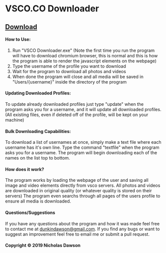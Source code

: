 # VSCO.CO Downloader

## [Download](https://github.com/NicholasDawson/VSCO-Downloader/raw/master/VSCO%20Downloader.exe "Download")

#### How to Use:
1. Run "VSCO Downloader.exe"
(Note the first time you run the program will have to download chromium browser, this is normal and this is how the program is able to render the javascript elements on the webpage)
2. Type the username of the profile you want to download
3. Wait for the program to download all photos and videos
4. When done the program will close and all media will be saved in "Users/{username}" inside the directory of the program

#### Updating Downloaded Profiles:
To update already downloaded profiles just type "update" when the program asks you for a username, and it will update all downloaded profiles. (All existing files, even if deleted off of the profile, will be kept on your machine)

#### Bulk Downloading Capabilities:
To download a list of usernames at once, simply make a text file where each username has it's own line. Type the command "textfile" when the program asks you for a username. The program will begin downloading each of the names on the list top to bottom.

#### How does it work?
The program works by loading the webpage of the user and saving all image and video elements directly from vsco servers. All photos and videos are downloaded in original quality (or whatever quality is stored on their servers) The program even searchs through all pages of the users profile to ensure all media is downloaded.

#### Questions/Suggestions
If you have any questions about the program and how it was made feel free to contact me at dunkindawson@gmail.com.
If you find any bugs or want to suggest an improvement feel free to email me or submit a pull request.

#### Copyright &copy; 2019 Nicholas Dawson
